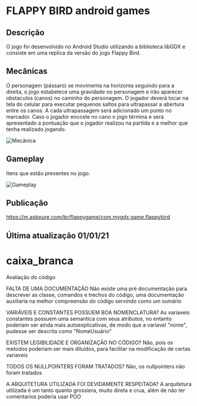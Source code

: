 # FLAPPY BIRD android games 
## Descrição
O jogo foi desenvolvido no Android Studio utilizando a biblioteca libGDX e consiste em uma replica da versão do jogo Flappy Bird.

## Mecânicas
O personagem (pássaro) se movimenta na horizonta seguindo para a direita, o jogo estabelece uma gravidade no personagem e irão aparecer obstaculos (canos) no caminho do personagem. O jogador deverá tocar na tela do celular para executar pequenos saltos para ultrapassar a abertura entre os canos. A cada ultrapassagem será adicionado um ponto no marcador. Caso o jogador encoste no cano o jogo términa e será apresentado a pontuação que o jogador realizou na partida e a melhor que tenha realizado jogando.

![Mecânica](mecanicas.png)

## Gameplay
Itens que estão presentes no jogo.

![Gameplay](gameplay.png)


## Publicação
https://m.apkpure.com/br/flappygame/com.mygdx.game.flappybird

## Última atualização 01/01/21

# caixa_branca

Avaliação do código

FALTA DE UMA DOCUMENTAÇÃO 
Não existe uma pré documentação para descrever as classe, comandos e trechos do código, uma documentação auxiliaria na melhor compreensão do código servindo como um sumário

VARIÁVEIS E CONSTANTES POSSUEM BOA NOMENCLATURA? 
As variaveis constantes possuem uma semantica com seus atributos, no entanto poderiam ser ainda mais autoexplicativas, de modo que a variavel "nome", pudesse ser descrita como "NomeUsuário"

EXISTEM LEGIBILIDADE E ORGANIZAÇÃO NO CÓDIGO?
Não, pois os metodos poderiam ser mais diluidos, para facilitar na modificação de certas variaveis 

TODOS OS NULLPOINTERS FORAM TRATADOS?
Não, os nullpointers não foram tratados 

A ARQUITETURA UTILIZADA FOI DEVIDAMENTE RESPEITADA?
A arquitetura utilizada é um tanto quanto grossiera, muito direta e crua, além de não ter coméntarios poderia usar POO

 

